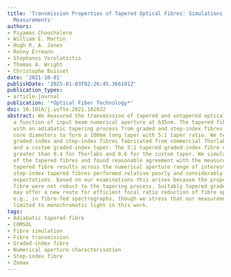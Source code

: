 ```yaml
---
title: 'Transmission Properties of Tapered Optical Fibres: Simulations and Experimental
  Measurements'
authors:
- Piyamas Choochalerm
- William E. Martin
- Hugh R. A. Jones
- Ronny Errmann
- Stephanos Yerolatsitis
- Thomas A. Wright
- Christophe Buisset
date: '2021-10-01'
publishDate: '2025-01-03T02:26:45.366101Z'
publication_types:
- article-journal
publication: '*Optical Fiber Technology*'
doi: 10.1016/j.yofte.2021.102632
abstract: We measured the transmission of tapered and untapered optical fibres as
  a function of input beam numerical aperture at 635nm. The tapered fibres were fabricated
  with an adiabatic tapering process from graded and step-index fibres with 50$μ$m
  core diameters to form a 100mm long taper with 5:1 taper ratio. We tested tapered
  graded-index and step-index fibres fabricated from commercial Thorlabs products
  and a custom graded-index taper. The 5:1 tapered graded-index fibre can give a transmission
  greater than 0.4 for Thorlabs and 0.6 for the custom taper. We simulated the transmission
  of the tapered fibres and found reasonable agreement with the measured graded-index
  tapered fibre results across the numerical aperture range of interest. Experimentally,
  step-index tapered fibres performed relative poorly and considerably below modelling
  expectations. Based on our examinations this arises because the properties of step-index
  fibre were not robust to the tapering process. Suitably tapered graded-index fibres
  may offer a new route for efficient focal ratio reduction of fibre optic signals,
  e.g., in fibre-fed spectrographs, though we stress that our measurements have been
  limited to monochromatic light in this work.
tags:
- Adiabatic tapered fibre
- COMSOL
- Fibre simulation
- Fibre transmission
- Graded-index fibre
- Numerical aperture characterisation
- Step-index fibre
- Zemax
---
```

